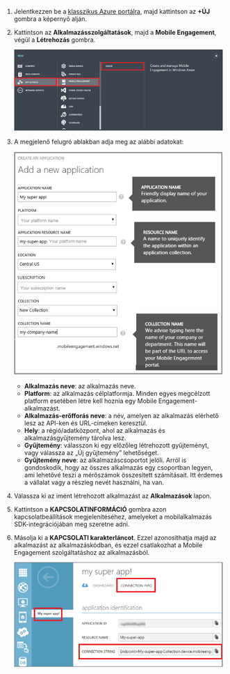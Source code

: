 1. Jelentkezzen be a [klasszikus Azure portálra](https://manage.windowsazure.com), majd kattintson az **+ÚJ** gombra a képernyő alján.

2. Kattintson az **Alkalmazásszolgáltatások**, majd a **Mobile Engagement**, végül a **Létrehozás** gombra.

    ![](./media/mobile-engagement-create-app-in-portal/create-mobile-engagement-app.png)

3. A megjelenő felugró ablakban adja meg az alábbi adatokat:

    ![](./media/mobile-engagement-create-app-in-portal/create-azme-popup.png)

    - **Alkalmazás neve**: az alkalmazás neve. 
    - **Platform**: az alkalmazás célplatformja. Minden egyes megcélzott platform esetében létre kell hoznia egy Mobile Engagement-alkalmazást. 
    - **Alkalmazás-erőfforás neve**: a név, amelyen az alkalmazás elérhető lesz az API-ken és URL-címeken keresztül. 
    - **Hely**: a régió/adatközpont, ahol az alkalmazás és alkalmazásgyűjtemény tárolva lesz.
    - **Gyűjtemény**: válasszon ki egy előzőleg létrehozott gyűjteményt, vagy válassza az „Új gyűjtemény” lehetőséget.
    - **Gyűjtemény neve**: az alkalmazáscsoportot jelöli. Arról is gondoskodik, hogy az összes alkalmazás egy csoportban legyen, ami lehetővé teszi a mérőszámok összesített számításait. Itt érdemes a vállalat vagy a részleg nevét használni, ha van.

4. Válassza ki az imént létrehozott alkalmazást az **Alkalmazások** lapon.

5. Kattintson a **KAPCSOLATINFORMÁCIÓ** gombra azon kapcsolatbeállítások megjelenítéséhez, amelyeket a mobilalkalmazás SDK-integrációjában meg szeretne adni.

6. Másolja ki a **KAPCSOLATI karakterláncot**. Ezzel azonosíthatja majd az alkalmazást az alkalmazáskódban, és ezzel csatlakozhat a Mobile Engagement szolgáltatáshoz az alkalmazásból.

    ![](./media/mobile-engagement-create-app-in-portal/app-connection-info-page.png)




<!--HONumber=Jun16_HO2-->


